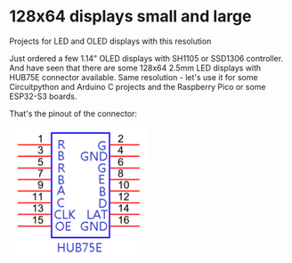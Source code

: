 # 128x64 displays small and large

Projects for LED and OLED displays with this resolution

Just ordered a few 1.14" OLED displays with SH1105 or SSD1306 controller. And have seen that there are some 128x64 2.5mm LED displays with HUB75E connector available. Same resolution - let's use it for some Circuitpython and Arduino C projects and the Raspberry Pico or some ESP32-S3 boards.

That's the pinout of the connector:

![Hub HUB75E](docs/HUB75E.png)

